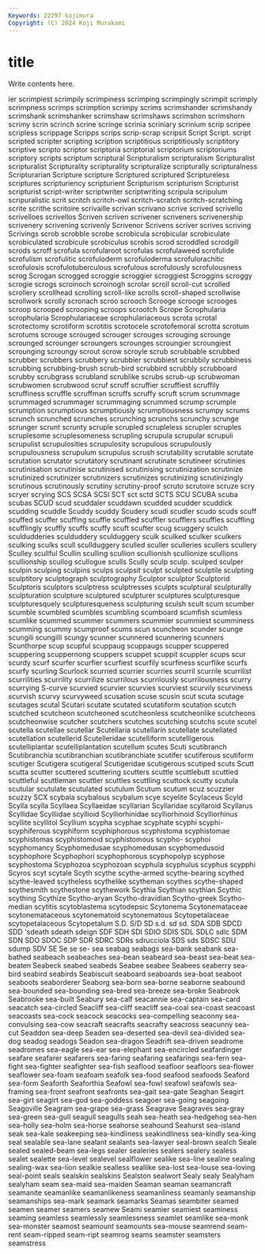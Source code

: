 ```yaml
---
Keywords: 22297 kojimura
Copyright: (C) 2024 Koji Murakami
---
```


# title

Write contents here.



ier scrimpiest scrimpily scrimpiness scrimping
scrimpingly scrimpit scrimply scrimpness scrimps scrimption scrimpy scrims scrimshander scrimshandy
scrimshank scrimshanker scrimshaw scrimshaws scrimshon scrimshorn scrimy scrin scrinch scrine
scringe scrinia scriniary scrinium scrip scripee scripless scrippage Scripps scrips
scrip-scrap scripsit Script Script. script scripted scripter scripting scription scriptitious
scriptitiously scriptitory scriptive scripto scriptor scriptoria scriptorial scriptorium scriptoriums scriptory
scripts scriptum scriptural Scripturalism scripturalism Scripturalist scripturalist Scripturality scripturality scripturalize
scripturally scripturalness Scripturarian Scripture scripture Scriptured scriptured Scriptureless scriptures scripturiency
scripturient Scripturism scripturism Scripturist scripturist script-writer scriptwriter scriptwriting scripula scripulum
scripuralistic scrit scritch scritch-owl scritch-scratch scritch-scratching scrite scrithe scritoire scrivaille
scrivan scrivano scrive scrived scrivello scrivelloes scrivellos Scriven scriven scrivener
scriveners scrivenership scrivenery scrivening scrivenly Scrivenor Scrivens scriver scrives scriving
Scrivings scrob scrobble scrobe scrobicula scrobicular scrobiculate scrobiculated scrobicule scrobiculus
scrobis scrod scroddled scrodgill scrods scroff scrofula scrofularoot scrofulas scrofulaweed
scrofulide scrofulism scrofulitic scrofuloderm scrofuloderma scrofulorachitic scrofulosis scrofulotuberculous scrofulous scrofulously
scrofulousness scrog Scrogan scrogged scroggie scroggier scroggiest Scroggins scroggy scrogie
scrogs scroinoch scroinogh scrolar scroll scroll-cut scrolled scrollery scrollhead scrolling
scroll-like scrolls scroll-shaped scrollwise scrollwork scrolly scronach scroo scrooch Scrooge
scrooge scrooges scroop scrooped scrooping scroops scrootch Scrope Scrophularia scrophularia
Scrophulariaceae scrophulariaceous scrota scrotal scrotectomy scrotiform scrotitis scrotocele scrotofemoral scrotta
scrotum scrotums scrouge scrouged scrouger scrouges scrouging scrounge scrounged scrounger
scroungers scrounges scroungier scroungiest scrounging scroungy scrout scrow scroyle scrub
scrubbable scrubbed scrubber scrubbers scrubbery scrubbier scrubbiest scrubbily scrubbiness scrubbing
scrubbing-brush scrub-bird scrubbird scrubbly scrubboard scrubby scrubgrass scrubland scrublike scrubs
scrub-up scrubwoman scrubwomen scrubwood scruf scruff scruffier scruffiest scruffily scruffiness
scruffle scruffman scruffs scruffy scruft scrum scrummage scrummaged scrummager scrummaging
scrummed scrump scrumple scrumption scrumptious scrumptiously scrumptiousness scrumpy scrums scrunch
scrunched scrunches scrunching scrunchs scrunchy scrunge scrunger scrunt scrunty scruple
scrupled scrupleless scrupler scruples scruplesome scruplesomeness scrupling scrupula scrupular scrupuli
scrupulist scrupulosities scrupulosity scrupulous scrupulously scrupulousness scrupulum scrupulus scrush scrutability
scrutable scrutate scrutation scrutator scrutatory scrutinant scrutinate scrutineer scrutinies scrutinisation
scrutinise scrutinised scrutinising scrutinization scrutinize scrutinized scrutinizer scrutinizers scrutinizes scrutinizing
scrutinizingly scrutinous scrutinously scrutiny scrutiny-proof scruto scrutoire scruze scry scryer
scrying SCS SCSA SCSI SCT sct sctd SCTS SCU SCUBA
scuba scubas SCUD scud scuddaler scuddawn scudded scudder scuddick scudding
scuddle Scuddy scuddy Scudery scudi scudler scudo scuds scuff scuffed
scuffer scuffing scuffle scuffled scuffler scufflers scuffles scuffling scufflingly scuffly
scuffs scuffy scuft scufter scug scuggery sculch sculdudderies sculduddery sculduggery
sculk sculked sculker sculkers sculking sculks scull scullduggery sculled sculler
sculleries scullers scullery Sculley scullful Scullin sculling scullion scullionish scullionize
scullions scullionship scullog scullogue sculls Scully sculp sculp. sculped sculper
sculpin sculping sculpins sculps sculpsit sculpt sculpted sculptile sculpting sculptitory
sculptograph sculptography Sculptor sculptor Sculptorid Sculptoris sculptors sculptress sculptresses sculpts
sculptural sculpturally sculpturation sculpture sculptured sculpturer sculptures sculpturesque sculpturesquely sculpturesqueness
sculpturing sculsh scult scum scumber scumble scumbled scumbles scumbling scumboard
scumfish scumless scumlike scummed scummer scummers scummier scummiest scumminess scumming
scummy scumproof scums scun scuncheon scunder scunge scungili scungilli scungy
scunner scunnered scunnering scunners Scunthorpe scup scupful scuppaug scuppaugs scupper
scuppered scuppering scuppernong scuppers scuppet scuppit scuppler scups scur scurdy
scurf scurfer scurfier scurfiest scurfily scurfiness scurflike scurfs scurfy scurling
Scurlock scurried scurrier scurries scurril scurrile scurrilist scurrilities scurrility scurrilize
scurrilous scurrilously scurrilousness scurry scurrying S-curve scurvied scurvier scurvies scurviest
scurvily scurviness scurvish scurvy scurvyweed scusation scuse scusin scut scuta
scutage scutages scutal Scutari scutate scutated scutatiform scutation scutch scutched
scutcheon scutcheoned scutcheonless scutcheonlike scutcheons scutcheonwise scutcher scutchers scutches scutching
scutchs scute scutel scutella scutellae scutellar Scutellaria scutellarin scutellate scutellated
scutellation scutellerid Scutelleridae scutelliform scutelligerous scutelliplantar scutelliplantation scutellum scutes Scuti
scutibranch Scutibranchia scutibranchian scutibranchiate scutifer scutiferous scutiform scutiger Scutigera scutigeral
Scutigeridae scutigerous scutiped scuts Scutt scutta scutter scuttered scuttering scutters
scuttle scuttlebutt scuttled scuttleful scuttleman scuttler scuttles scuttling scuttock scutty
scutula scutular scutulate scutulated scutulum Scutum scutum scuz scuzzier scuzzy
SCX scybala scybalous scybalum scye scyelite Scylaceus Scyld Scylla scylla
Scyllaea Scyllaeidae scyllarian Scyllaridae scyllaroid Scyllarus Scyllidae Scylliidae scyllioid Scylliorhinidae
scylliorhinoid Scylliorhinus scyllite scyllitol Scyllium scypha scyphae scyphate scyphi scyphi-
scyphiferous scyphiform scyphiphorous scyphistoma scyphistomae scyphistomas scyphistomoid scyphistomous scypho- scyphoi
scyphomancy Scyphomedusae scyphomedusan scyphomedusoid scyphophore Scyphophori scyphophorous scyphopolyp scyphose scyphostoma
Scyphozoa scyphozoan scyphula scyphulus scyphus scypphi Scyros scyt scytale Scyth
scythe scythe-armed scythe-bearing scythed scythe-leaved scytheless scythelike scytheman scythes scythe-shaped
scythesmith scythestone scythework Scythia Scythian scythian Scythic scything Scythize Scytho-aryan
Scytho-dravidian Scytho-greek Scytho-median scytitis scytoblastema scytodepsic Scytonema Scytonemataceae scytonemataceous scytonematoid
scytonematous Scytopetalaceae scytopetalaceous Scytopetalum S.D. S/D SD s.d. sd sd.
SDA SDB SDCD SDD 'sdeath sdeath sdeign SDF SDH SDI
SDIO SDIS SDL SDLC sdlc SDM SDN SDO SDOC SDP
SDR SDRC SDRs sdrucciola SDS sds SDSC SDU sdump SDV
SE Se se se- sea seabag seabags sea-bank seabank sea-bathed
seabeach seabeaches sea-bean seabeard sea-beast sea-beat sea-beaten Seabeck seabed seabeds
Seabee seabee Seabees seaberry sea-bird seabird seabirds Seabiscuit seaboard seaboards
sea-boat seaboot seaboots seaborderer Seaborg sea-born sea-borne seaborne seabound sea-bounded
sea-bounding sea-bred sea-breeze sea-broke Seabrook Seabrooke sea-built Seabury sea-calf seacannie
sea-captain sea-card seacatch sea-circled Seacliff sea-cliff seacliff sea-coal sea-coast seacoast
seacoasts sea-cock seacock seacocks sea-compelling seaconny sea-convulsing sea-cow seacraft seacrafts
seacrafty seacross seacunny sea-cut Seaddon sea-deep Seaden sea-deserted sea-devil sea-divided
sea-dog seadog seadogs Seadon sea-dragon Seadrift sea-driven seadrome seadromes sea-eagle
sea-ear sea-elephant sea-encircled seafardinger seafare seafarer seafarers sea-faring seafaring seafarings
sea-fern sea-fight sea-fighter seafighter sea-fish seaflood seafloor seafloors sea-flower seaflower
sea-foam seafoam seafolk sea-food seafood seafoods Seaford sea-form Seaforth Seaforthia
Seafowl sea-fowl seafowl seafowls sea-framing sea-front seafront seafronts sea-gait sea-gate
Seaghan Seagirt sea-girt seagirt sea-god sea-goddess seagoer sea-going seagoing Seagoville
Seagram sea-grape sea-grass Seagrave Seagraves sea-gray sea-green sea-gull seagull seagulls
seah sea-heath sea-hedgehog sea-hen sea-holly sea-holm sea-horse seahorse seahound Seahurst
sea-island seak sea-kale seakeeping sea-kindliness seakindliness sea-kindly sea-king seal sealable
sea-lane sealant sealants sea-lawyer seal-brown sealch Seale sealed sealed-beam sea-legs
sealer sealeries sealers sealery sealess sealet sealette sea-level sealevel sealflower
sealike sea-line sealine sealing sealing-wax sea-lion sealkie sealless seallike sea-lost
sea-louse sea-loving seal-point seals sealskin sealskins Sealston sealwort Sealy sealy
Sealyham sealyham seam sea-maid sea-maiden Seaman seaman seamancraft seamanite seamanlike
seamanlikeness seamanliness seamanly seamanship seamanships sea-mark seamark seamarks Seamas seambiter
seamed seamen seamer seamers seamew Seami seamier seamiest seaminess seaming
seamless seamlessly seamlessness seamlet seamlike sea-monk sea-monster seamost seamount seamounts
sea-mouse seamrend seam-rent seam-ripped seam-ript seamrog seams seamster seamsters seamstress
